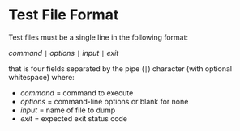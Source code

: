 Test File Format
================

Test files must be a single line in the following format:

*command* `|` *options* `|` *input* `|` *exit*

that is four fields separated by the pipe (`|`) character
(with optional whitespace)
where:

+ *command* = command to execute
+ *options* = command-line options or blank for none
+ *input*   = name of file to dump
+ *exit*    = expected exit status code
